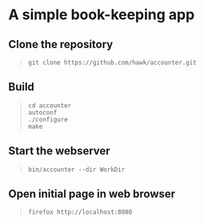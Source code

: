 A simple book-keeping app
=========================

Clone the repository
--------------------

>     git clone https://github.com/hawk/accounter.git

Build
-----

>     cd accounter
>     autoconf
>     ./configure
>     make

Start the webserver
-------------------

>     bin/accounter --dir WorkDir


Open initial page in web browser
--------------------------------

>     firefox http://localhost:8080
